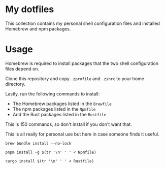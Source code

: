 # My dotfiles

This collection contains my personal shell configuration files and installed Homebrew and npm packages.

# Usage

Homebrew is required to install packages that the two shell configuration files depend on.

Clone this repository and copy `.zprofile` and `.zshrc` to your home directory.

Lastly, run the following commands to install:

- The Homebrew packages listed in the `Brewfile`
- The npm packages listed in the `Npmfile`
- And the Rust packages listed in the `Rustfile`

This is 150 commands, so don't install if you don't want that.

This is all really for personal use but here in case someone finds it useful.

```shell
brew bundle install --no-lock

pnpm install -g $(tr '\n' ' ' < Npmfile)

cargo install $(tr '\n' ' ' < Rustfile)
```

